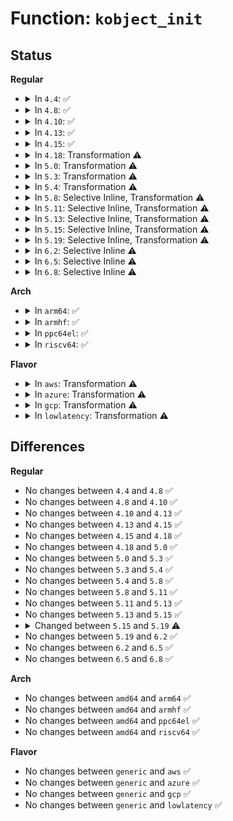 # Function: <code>kobject_init</code>

## Status
<b>Regular</b>
<ul>
<li>
<details>
<summary>In <code>4.4</code>: ✅</summary>

```c
void kobject_init(struct kobject *kobj, struct kobj_type *ktype);
```

**Collision:** Unique Global

**Inline:** No

**Transformation:** False

**Instances:**

```
In lib/kobject.c (ffffffff813eb600)
Location: lib/kobject.c:325
Inline: False
Direct callers:
  - kernel/padata.c:padata_alloc
  - fs/char_dev.c:cdev_init
  - fs/char_dev.c:cdev_alloc
  - block/elevator.c:elevator_alloc
  - block/blk-core.c:blk_alloc_queue_node
  - block/blk-mq-sysfs.c:blk_mq_register_disk
  - block/blk-mq-sysfs.c:blk_mq_register_disk
  - block/blk-mq-sysfs.c:blk_mq_register_disk
  - lib/kobject.c:kobject_create
  - lib/kobject.c:kobject_init_and_add
  - drivers/base/core.c:device_initialize
  - drivers/md/md.c:md_import_device
  - drivers/firmware/efi/runtime-map.c:efi_runtime_map_init
```
**Symbols:**

```
ffffffff813eb600-ffffffff813eb682: kobject_init (STB_GLOBAL)
```
</details>
</li>
<li>
<details>
<summary>In <code>4.8</code>: ✅</summary>

```c
void kobject_init(struct kobject *kobj, struct kobj_type *ktype);
```

**Collision:** Unique Global

**Inline:** No

**Transformation:** False

**Instances:**

```
In lib/kobject.c (ffffffff81431960)
Location: lib/kobject.c:325
Inline: False
Direct callers:
  - kernel/padata.c:padata_alloc
  - fs/char_dev.c:cdev_init
  - fs/char_dev.c:cdev_alloc
  - block/elevator.c:elevator_alloc
  - block/blk-core.c:blk_alloc_queue_node
  - block/blk-mq-sysfs.c:blk_mq_register_disk
  - block/blk-mq-sysfs.c:blk_mq_register_disk
  - block/blk-mq-sysfs.c:blk_mq_hctx_kobj_init
  - lib/kobject.c:kobject_create
  - lib/kobject.c:kobject_init_and_add
  - drivers/base/core.c:device_initialize
  - drivers/md/md.c:md_import_device
  - drivers/firmware/efi/runtime-map.c:efi_runtime_map_init
```
**Symbols:**

```
ffffffff81431960-ffffffff814319e2: kobject_init (STB_GLOBAL)
```
</details>
</li>
<li>
<details>
<summary>In <code>4.10</code>: ✅</summary>

```c
void kobject_init(struct kobject *kobj, struct kobj_type *ktype);
```

**Collision:** Unique Global

**Inline:** No

**Transformation:** False

**Instances:**

```
In lib/kobject.c (ffffffff8144dbd0)
Location: lib/kobject.c:325
Inline: False
Direct callers:
  - kernel/irq/irqdesc.c:alloc_desc
  - kernel/padata.c:padata_alloc
  - fs/char_dev.c:cdev_init
  - fs/char_dev.c:cdev_alloc
  - block/elevator.c:elevator_alloc
  - block/blk-core.c:blk_alloc_queue_node
  - block/blk-mq-sysfs.c:blk_mq_register_dev
  - block/blk-mq-sysfs.c:blk_mq_register_dev
  - block/blk-mq-sysfs.c:blk_mq_hctx_kobj_init
  - lib/kobject.c:kobject_create
  - lib/kobject.c:kobject_init_and_add
  - drivers/base/core.c:device_initialize
  - drivers/md/md.c:md_import_device
  - drivers/firmware/efi/runtime-map.c:efi_runtime_map_init
```
**Symbols:**

```
ffffffff8144dbd0-ffffffff8144dc52: kobject_init (STB_GLOBAL)
```
</details>
</li>
<li>
<details>
<summary>In <code>4.13</code>: ✅</summary>

```c
void kobject_init(struct kobject *kobj, struct kobj_type *ktype);
```

**Collision:** Unique Global

**Inline:** No

**Transformation:** False

**Instances:**

```
In lib/kobject.c (ffffffff818eded0)
Location: lib/kobject.c:325
Inline: False
Direct callers:
  - kernel/irq/irqdesc.c:alloc_desc
  - kernel/padata.c:padata_alloc_possible
  - mm/slub.c:sysfs_slab_add
  - fs/char_dev.c:cdev_init
  - fs/char_dev.c:cdev_alloc
  - block/elevator.c:elevator_alloc
  - block/blk-core.c:blk_alloc_queue_node
  - block/blk-mq-sysfs.c:blk_mq_sysfs_init
  - block/blk-mq-sysfs.c:blk_mq_sysfs_init
  - block/blk-mq-sysfs.c:blk_mq_hctx_kobj_init
  - drivers/base/core.c:device_initialize
  - drivers/md/md.c:md_import_device
  - drivers/firmware/efi/runtime-map.c:efi_runtime_map_init
  - lib/kobject.c:kobject_create
  - lib/kobject.c:kobject_init_and_add
```
**Symbols:**

```
ffffffff818eded0-ffffffff818edf52: kobject_init (STB_GLOBAL)
```
</details>
</li>
<li>
<details>
<summary>In <code>4.15</code>: ✅</summary>

```c
void kobject_init(struct kobject *kobj, struct kobj_type *ktype);
```

**Collision:** Unique Global

**Inline:** No

**Transformation:** False

**Instances:**

```
In lib/kobject.c (ffffffff819740b0)
Location: lib/kobject.c:325
Inline: False
Direct callers:
  - kernel/irq/irqdesc.c:alloc_desc
  - kernel/padata.c:padata_alloc_possible
  - mm/slub.c:sysfs_slab_add
  - fs/char_dev.c:cdev_init
  - fs/char_dev.c:cdev_alloc
  - block/elevator.c:elevator_alloc
  - block/blk-core.c:blk_alloc_queue_node
  - block/blk-mq-sysfs.c:blk_mq_sysfs_init
  - block/blk-mq-sysfs.c:blk_mq_sysfs_init
  - block/blk-mq-sysfs.c:blk_mq_hctx_kobj_init
  - drivers/base/core.c:device_initialize
  - drivers/md/md.c:md_import_device
  - drivers/firmware/efi/runtime-map.c:efi_runtime_map_init
  - lib/kobject.c:kobject_create
  - lib/kobject.c:kobject_init_and_add
```
**Symbols:**

```
ffffffff819740b0-ffffffff81974132: kobject_init (STB_GLOBAL)
```
</details>
</li>
<li>
<details>
<summary>In <code>4.18</code>: Transformation ⚠️</summary>

```c
void kobject_init(struct kobject *kobj, struct kobj_type *ktype);
```

**Collision:** Unique Global

**Inline:** No

**Transformation:** True

**Instances:**

```
In lib/kobject.c (0)
Location: lib/kobject.c:341
Inline: False
Direct callers:
  - kernel/irq/irqdesc.c:alloc_desc
  - kernel/padata.c:padata_alloc_possible
  - mm/slub.c:sysfs_slab_add
  - fs/char_dev.c:cdev_init
  - fs/char_dev.c:cdev_alloc
  - block/elevator.c:elevator_alloc
  - block/blk-core.c:blk_alloc_queue_node
  - block/blk-mq-sysfs.c:blk_mq_sysfs_init
  - block/blk-mq-sysfs.c:blk_mq_sysfs_init
  - block/blk-mq-sysfs.c:blk_mq_hctx_kobj_init
  - drivers/base/core.c:device_initialize
  - drivers/md/md.c:md_import_device
  - drivers/md/md.c:mddev_init
  - drivers/firmware/efi/runtime-map.c:efi_runtime_map_init
  - lib/kobject.c:kobject_create
  - lib/kobject.c:kobject_init_and_add
```
**Symbols:**

```
ffffffff819d1776-ffffffff819d17b8: kobject_init.cold.12 (STB_LOCAL)
ffffffff819d0600-ffffffff819d0652: kobject_init (STB_GLOBAL)
```
</details>
</li>
<li>
<details>
<summary>In <code>5.0</code>: Transformation ⚠️</summary>

```c
void kobject_init(struct kobject *kobj, struct kobj_type *ktype);
```

**Collision:** Unique Global

**Inline:** No

**Transformation:** True

**Instances:**

```
In lib/kobject.c (0)
Location: lib/kobject.c:341
Inline: False
Direct callers:
  - kernel/irq/irqdesc.c:alloc_desc
  - kernel/padata.c:padata_alloc_possible
  - mm/slub.c:sysfs_slab_add
  - fs/char_dev.c:cdev_init
  - fs/char_dev.c:cdev_alloc
  - block/elevator.c:elevator_alloc
  - block/blk-core.c:blk_alloc_queue_node
  - block/blk-mq-sysfs.c:blk_mq_sysfs_init
  - block/blk-mq-sysfs.c:blk_mq_sysfs_init
  - block/blk-mq-sysfs.c:blk_mq_hctx_kobj_init
  - drivers/base/core.c:device_initialize
  - drivers/md/md.c:md_import_device
  - drivers/md/md.c:mddev_init
  - drivers/firmware/efi/runtime-map.c:efi_runtime_map_init
  - lib/kobject.c:kobject_create
  - lib/kobject.c:kobject_init_and_add
```
**Symbols:**

```
ffffffff81a0acd6-ffffffff81a0ad18: kobject_init.cold.12 (STB_LOCAL)
ffffffff81a09b60-ffffffff81a09bb2: kobject_init (STB_GLOBAL)
```
</details>
</li>
<li>
<details>
<summary>In <code>5.3</code>: Transformation ⚠️</summary>

```c
void kobject_init(struct kobject *kobj, struct kobj_type *ktype);
```

**Collision:** Unique Global

**Inline:** No

**Transformation:** True

**Instances:**

```
In lib/kobject.c (0)
Location: lib/kobject.c:349
Inline: False
Direct callers:
  - kernel/irq/irqdesc.c:alloc_desc
  - mm/slub.c:sysfs_slab_add
  - fs/char_dev.c:cdev_init
  - fs/char_dev.c:cdev_alloc
  - block/elevator.c:elevator_alloc
  - block/blk-core.c:blk_alloc_queue_node
  - block/blk-mq-sysfs.c:blk_mq_sysfs_init
  - block/blk-mq-sysfs.c:blk_mq_sysfs_init
  - block/blk-mq-sysfs.c:blk_mq_hctx_kobj_init
  - drivers/base/core.c:device_initialize
  - drivers/md/md.c:md_import_device
  - drivers/md/md.c:mddev_init
  - drivers/firmware/efi/runtime-map.c:efi_runtime_map_init
  - lib/kobject.c:kobject_create
  - lib/kobject.c:kobject_init_and_add
```
**Symbols:**

```
ffffffff81a7a6a7-ffffffff81a7a6e9: kobject_init.cold (STB_LOCAL)
ffffffff81a793f0-ffffffff81a7944c: kobject_init (STB_GLOBAL)
```
</details>
</li>
<li>
<details>
<summary>In <code>5.4</code>: Transformation ⚠️</summary>

```c
void kobject_init(struct kobject *kobj, struct kobj_type *ktype);
```

**Collision:** Unique Global

**Inline:** No

**Transformation:** True

**Instances:**

```
In lib/kobject.c (0)
Location: lib/kobject.c:349
Inline: False
Direct callers:
  - kernel/irq/irqdesc.c:alloc_desc
  - mm/slub.c:sysfs_slab_add
  - fs/char_dev.c:cdev_init
  - fs/char_dev.c:cdev_alloc
  - block/elevator.c:elevator_alloc
  - block/blk-core.c:blk_alloc_queue_node
  - block/blk-mq-sysfs.c:blk_mq_sysfs_init
  - block/blk-mq-sysfs.c:blk_mq_sysfs_init
  - block/blk-mq-sysfs.c:blk_mq_hctx_kobj_init
  - drivers/base/core.c:device_initialize
  - drivers/md/md.c:md_import_device
  - drivers/md/md.c:mddev_init
  - drivers/firmware/efi/runtime-map.c:efi_runtime_map_init
  - lib/kobject.c:kobject_create
  - lib/kobject.c:kobject_init_and_add
```
**Symbols:**

```
ffffffff81ab1a07-ffffffff81ab1a49: kobject_init.cold (STB_LOCAL)
ffffffff81ab0750-ffffffff81ab07ac: kobject_init (STB_GLOBAL)
```
</details>
</li>
<li>
<details>
<summary>In <code>5.8</code>: Selective Inline, Transformation ⚠️</summary>

```c
void kobject_init(struct kobject *kobj, struct kobj_type *ktype);
```

**Collision:** Unique Global

**Inline:** Selective

**Transformation:** True

**Instances:**

```
In lib/kobject.c (ffffffff815eb93e)
Location: lib/kobject.c:349
Inline: True
Inline callers:
  - lib/kobject.c:kobject_create_and_add
Direct callers:
  - kernel/irq/irqdesc.c:alloc_desc
  - kernel/livepatch/core.c:klp_enable_patch
  - kernel/livepatch/core.c:klp_enable_patch
  - kernel/livepatch/core.c:klp_enable_patch
  - kernel/livepatch/core.c:klp_add_object_nops
  - kernel/livepatch/core.c:klp_add_object_nops
  - mm/slub.c:sysfs_slab_add
  - fs/char_dev.c:cdev_init
  - fs/char_dev.c:cdev_alloc
  - block/elevator.c:elevator_alloc
  - block/blk-core.c:__blk_alloc_queue
  - block/blk-mq-sysfs.c:blk_mq_sysfs_init
  - block/blk-mq-sysfs.c:blk_mq_sysfs_init
  - block/blk-mq-sysfs.c:blk_mq_hctx_kobj_init
  - lib/kobject.c:kobject_init_and_add
  - drivers/base/core.c:get_device_parent
  - drivers/base/core.c:device_initialize
  - drivers/md/md.c:md_import_device
  - drivers/md/md.c:mddev_init
  - drivers/firmware/memmap.c:firmware_map_add_entry
  - drivers/firmware/efi/runtime-map.c:add_sysfs_runtime_map_entry
```
**Symbols:**

```
ffffffff815ebd0a-ffffffff815ebd4c: kobject_init.cold (STB_LOCAL)
ffffffff815ea950-ffffffff815ea9ac: kobject_init (STB_GLOBAL)
```
</details>
</li>
<li>
<details>
<summary>In <code>5.11</code>: Selective Inline, Transformation ⚠️</summary>

```c
void kobject_init(struct kobject *kobj, struct kobj_type *ktype);
```

**Collision:** Unique Global

**Inline:** Selective

**Transformation:** True

**Instances:**

```
In lib/kobject.c (ffffffff8161025e)
Location: lib/kobject.c:349
Inline: True
Inline callers:
  - lib/kobject.c:kobject_create_and_add
Direct callers:
  - kernel/irq/irqdesc.c:alloc_desc
  - kernel/livepatch/core.c:klp_enable_patch
  - kernel/livepatch/core.c:klp_enable_patch
  - kernel/livepatch/core.c:klp_enable_patch
  - kernel/livepatch/core.c:klp_add_object_nops
  - kernel/livepatch/core.c:klp_add_object_nops
  - kernel/padata.c:padata_alloc
  - mm/slub.c:sysfs_slab_add
  - fs/char_dev.c:cdev_init
  - fs/char_dev.c:cdev_alloc
  - block/elevator.c:elevator_alloc
  - block/blk-core.c:blk_alloc_queue
  - block/blk-mq-sysfs.c:blk_mq_sysfs_init
  - block/blk-mq-sysfs.c:blk_mq_sysfs_init
  - block/blk-mq-sysfs.c:blk_mq_hctx_kobj_init
  - lib/kobject.c:kobject_init_and_add
  - drivers/base/core.c:get_device_parent
  - drivers/base/core.c:device_initialize
  - drivers/md/md.c:md_import_device
  - drivers/md/md.c:mddev_init
  - drivers/firmware/memmap.c:firmware_map_add_entry
  - drivers/firmware/efi/runtime-map.c:add_sysfs_runtime_map_entry
```
**Symbols:**

```
ffffffff81bf4a91-ffffffff81bf4ad3: kobject_init.cold (STB_LOCAL)
ffffffff8160f270-ffffffff8160f2cc: kobject_init (STB_GLOBAL)
```
</details>
</li>
<li>
<details>
<summary>In <code>5.13</code>: Selective Inline, Transformation ⚠️</summary>

```c
void kobject_init(struct kobject *kobj, struct kobj_type *ktype);
```

**Collision:** Unique Global

**Inline:** Selective

**Transformation:** True

**Instances:**

```
In lib/kobject.c (ffffffff815f399e)
Location: lib/kobject.c:349
Inline: True
Inline callers:
  - lib/kobject.c:kobject_create_and_add
Direct callers:
  - kernel/irq/irqdesc.c:alloc_desc
  - kernel/livepatch/core.c:klp_enable_patch
  - kernel/livepatch/core.c:klp_enable_patch
  - kernel/livepatch/core.c:klp_enable_patch
  - kernel/livepatch/core.c:klp_add_nops
  - kernel/livepatch/core.c:klp_add_nops
  - kernel/padata.c:padata_alloc
  - mm/slub.c:sysfs_slab_add
  - fs/char_dev.c:cdev_init
  - fs/char_dev.c:cdev_alloc
  - block/elevator.c:elevator_alloc
  - block/blk-core.c:blk_alloc_queue
  - block/blk-mq-sysfs.c:blk_mq_sysfs_init
  - block/blk-mq-sysfs.c:blk_mq_sysfs_init
  - block/blk-mq-sysfs.c:blk_mq_hctx_kobj_init
  - lib/kobject.c:kobject_init_and_add
  - drivers/base/core.c:get_device_parent
  - drivers/base/core.c:device_initialize
  - drivers/md/md.c:md_import_device
  - drivers/md/md.c:mddev_init
  - drivers/firmware/memmap.c:firmware_map_add_entry
  - drivers/firmware/efi/runtime-map.c:efi_runtime_map_init
```
**Symbols:**

```
ffffffff81be699a-ffffffff81be69dc: kobject_init.cold (STB_LOCAL)
ffffffff815f29b0-ffffffff815f2a0c: kobject_init (STB_GLOBAL)
```
</details>
</li>
<li>
<details>
<summary>In <code>5.15</code>: Selective Inline, Transformation ⚠️</summary>

```c
void kobject_init(struct kobject *kobj, struct kobj_type *ktype);
```

**Collision:** Unique Global

**Inline:** Selective

**Transformation:** True

**Instances:**

```
In lib/kobject.c (ffffffff81660b6e)
Location: lib/kobject.c:349
Inline: True
Inline callers:
  - lib/kobject.c:kobject_create_and_add
Direct callers:
  - kernel/irq/irqdesc.c:alloc_desc
  - kernel/livepatch/core.c:klp_enable_patch
  - kernel/livepatch/core.c:klp_enable_patch
  - kernel/livepatch/core.c:klp_enable_patch
  - kernel/livepatch/core.c:klp_add_nops
  - kernel/livepatch/core.c:klp_add_nops
  - kernel/padata.c:padata_alloc
  - mm/slub.c:sysfs_slab_add
  - fs/char_dev.c:cdev_init
  - fs/char_dev.c:cdev_alloc
  - block/elevator.c:elevator_alloc
  - block/blk-core.c:blk_alloc_queue
  - block/blk-mq-sysfs.c:blk_mq_sysfs_init
  - block/blk-mq-sysfs.c:blk_mq_sysfs_init
  - block/blk-mq-sysfs.c:blk_mq_hctx_kobj_init
  - lib/kobject.c:kobject_init_and_add
  - drivers/base/core.c:get_device_parent
  - drivers/base/core.c:device_initialize
  - drivers/md/md.c:md_import_device
  - drivers/md/md.c:mddev_init
  - drivers/firmware/memmap.c:firmware_map_add_entry
  - drivers/firmware/efi/runtime-map.c:efi_runtime_map_init
```
**Symbols:**

```
ffffffff81cdf287-ffffffff81cdf2c9: kobject_init.cold (STB_LOCAL)
ffffffff8165fb90-ffffffff8165fbec: kobject_init (STB_GLOBAL)
```
</details>
</li>
<li>
<details>
<summary>In <code>5.19</code>: Selective Inline, Transformation ⚠️</summary>

```c
void kobject_init(struct kobject *kobj, const struct kobj_type *ktype);
```

**Collision:** Unique Global

**Inline:** Selective

**Transformation:** True

**Instances:**

```
In lib/kobject.c (ffffffff8177a6e1)
Location: lib/kobject.c:317
Inline: True
Inline callers:
  - lib/kobject.c:kobject_create_and_add
Direct callers:
  - kernel/irq/irqdesc.c:alloc_desc
  - kernel/livepatch/core.c:klp_enable_patch
  - kernel/livepatch/core.c:klp_enable_patch
  - kernel/livepatch/core.c:klp_enable_patch
  - kernel/livepatch/core.c:klp_add_nops
  - kernel/livepatch/core.c:klp_add_nops
  - kernel/padata.c:padata_alloc
  - mm/slub.c:sysfs_slab_add
  - fs/char_dev.c:cdev_init
  - fs/char_dev.c:cdev_alloc
  - block/elevator.c:elevator_alloc
  - block/blk-core.c:blk_alloc_queue
  - block/blk-mq-sysfs.c:blk_mq_sysfs_init
  - block/blk-mq-sysfs.c:blk_mq_sysfs_init
  - block/blk-mq-sysfs.c:blk_mq_hctx_kobj_init
  - lib/kobject.c:kobject_init_and_add
  - drivers/base/core.c:get_device_parent
  - drivers/base/core.c:device_initialize
  - drivers/md/md.c:md_import_device
  - drivers/md/md.c:mddev_init
  - drivers/firmware/memmap.c:firmware_map_add_entry
  - drivers/firmware/efi/runtime-map.c:add_sysfs_runtime_map_entry
```
**Symbols:**

```
ffffffff81ea5a5c-ffffffff81ea5a9e: kobject_init.cold (STB_LOCAL)
ffffffff81779690-ffffffff817796ee: kobject_init (STB_GLOBAL)
```
</details>
</li>
<li>
<details>
<summary>In <code>6.2</code>: Selective Inline ⚠️</summary>

```c
void kobject_init(struct kobject *kobj, const struct kobj_type *ktype);
```

**Collision:** Unique Global

**Inline:** Selective

**Transformation:** False

**Instances:**

```
In lib/kobject.c (ffffffff820226a0)
Location: lib/kobject.c:325
Inline: True
Direct callers:
  - arch/x86/platform/efi/runtime-map.c:add_sysfs_runtime_map_entry
  - kernel/irq/irqdesc.c:alloc_desc
  - kernel/livepatch/core.c:klp_enable_patch
  - kernel/livepatch/core.c:klp_enable_patch
  - kernel/livepatch/core.c:klp_enable_patch
  - kernel/livepatch/core.c:klp_add_nops
  - kernel/livepatch/core.c:klp_add_nops
  - kernel/padata.c:padata_alloc
  - fs/char_dev.c:cdev_init
  - fs/char_dev.c:cdev_alloc
  - block/elevator.c:elevator_alloc
  - block/blk-sysfs.c:blk_register_queue
  - block/blk-mq-sysfs.c:blk_mq_sysfs_init
  - block/blk-mq-sysfs.c:blk_mq_sysfs_init
  - block/blk-mq-sysfs.c:blk_mq_hctx_kobj_init
  - drivers/base/core.c:get_device_parent
  - drivers/base/core.c:device_initialize
  - drivers/md/md.c:md_alloc
  - drivers/md/md.c:md_import_device
  - drivers/firmware/memmap.c:firmware_map_add_early
  - drivers/firmware/memmap.c:firmware_map_add_hotplug
  - lib/kobject.c:kobject_create_and_add
  - lib/kobject.c:kobject_init_and_add
```
**Symbols:**

```
ffffffff820226a0-ffffffff8202273d: kobject_init (STB_GLOBAL)
```
</details>
</li>
<li>
<details>
<summary>In <code>6.5</code>: Selective Inline ⚠️</summary>

```c
void kobject_init(struct kobject *kobj, const struct kobj_type *ktype);
```

**Collision:** Unique Global

**Inline:** Selective

**Transformation:** False

**Instances:**

```
In lib/kobject.c (ffffffff820a2700)
Location: lib/kobject.c:326
Inline: True
Direct callers:
  - arch/x86/platform/efi/runtime-map.c:add_sysfs_runtime_map_entry
  - kernel/irq/irqdesc.c:alloc_desc
  - kernel/livepatch/core.c:klp_enable_patch
  - kernel/livepatch/core.c:klp_enable_patch
  - kernel/livepatch/core.c:klp_enable_patch
  - kernel/livepatch/core.c:klp_add_nops
  - kernel/livepatch/core.c:klp_add_nops
  - kernel/padata.c:padata_alloc
  - fs/char_dev.c:cdev_init
  - fs/char_dev.c:cdev_alloc
  - block/elevator.c:elevator_alloc
  - block/blk-sysfs.c:blk_register_queue
  - block/blk-mq-sysfs.c:blk_mq_sysfs_init
  - block/blk-mq-sysfs.c:blk_mq_sysfs_init
  - block/blk-mq-sysfs.c:blk_mq_hctx_kobj_init
  - drivers/base/core.c:get_device_parent
  - drivers/base/core.c:device_initialize
  - drivers/md/md.c:md_alloc
  - drivers/md/md.c:md_import_device
  - drivers/firmware/memmap.c:firmware_map_add_early
  - drivers/firmware/memmap.c:firmware_map_add_hotplug
  - lib/kobject.c:kobject_create_and_add
  - lib/kobject.c:kobject_init_and_add
```
**Symbols:**

```
ffffffff820a2700-ffffffff820a27af: kobject_init (STB_GLOBAL)
```
</details>
</li>
<li>
<details>
<summary>In <code>6.8</code>: Selective Inline ⚠️</summary>

```c
void kobject_init(struct kobject *kobj, const struct kobj_type *ktype);
```

**Collision:** Unique Global

**Inline:** Selective

**Transformation:** False

**Instances:**

```
In lib/kobject.c (ffffffff8217a780)
Location: lib/kobject.c:333
Inline: True
Direct callers:
  - arch/x86/platform/efi/runtime-map.c:add_sysfs_runtime_map_entry
  - kernel/irq/irqdesc.c:alloc_desc
  - kernel/livepatch/core.c:klp_enable_patch
  - kernel/livepatch/core.c:klp_enable_patch
  - kernel/livepatch/core.c:klp_enable_patch
  - kernel/livepatch/core.c:klp_add_nops
  - kernel/livepatch/core.c:klp_add_nops
  - kernel/padata.c:padata_alloc
  - fs/char_dev.c:cdev_init
  - fs/char_dev.c:cdev_alloc
  - block/elevator.c:elevator_alloc
  - block/blk-sysfs.c:blk_register_queue
  - block/blk-mq-sysfs.c:blk_mq_sysfs_init
  - block/blk-mq-sysfs.c:blk_mq_sysfs_init
  - block/blk-mq-sysfs.c:blk_mq_hctx_kobj_init
  - drivers/base/core.c:get_device_parent
  - drivers/base/core.c:device_initialize
  - drivers/md/md.c:md_alloc
  - drivers/md/md.c:md_import_device
  - drivers/firmware/memmap.c:firmware_map_add_early
  - drivers/firmware/memmap.c:firmware_map_add_hotplug
  - lib/kobject.c:kobject_create_and_add
  - lib/kobject.c:kobject_init_and_add
```
**Symbols:**

```
ffffffff8217a780-ffffffff8217a82f: kobject_init (STB_GLOBAL)
```
</details>
</li>
</ul>
<b>Arch</b>
<ul>
<li>
<details>
<summary>In <code>arm64</code>: ✅</summary>

```c
void kobject_init(struct kobject *kobj, struct kobj_type *ktype);
```

**Collision:** Unique Global

**Inline:** No

**Transformation:** False

**Instances:**

```
In lib/kobject.c (ffff800010d8a4b8)
Location: lib/kobject.c:349
Inline: False
Direct callers:
  - arch/arm64/kernel/cpuinfo.c:cpuinfo_regs_init
  - kernel/irq/irqdesc.c:alloc_desc
  - mm/slub.c:sysfs_slab_add
  - fs/char_dev.c:cdev_init
  - fs/char_dev.c:cdev_alloc
  - block/elevator.c:elevator_alloc
  - block/blk-core.c:blk_alloc_queue_node
  - block/blk-mq-sysfs.c:blk_mq_sysfs_init
  - block/blk-mq-sysfs.c:blk_mq_sysfs_init
  - block/blk-mq-sysfs.c:blk_mq_hctx_kobj_init
  - drivers/base/core.c:device_initialize
  - drivers/md/md.c:md_import_device
  - drivers/md/md.c:mddev_init
  - drivers/of/dynamic.c:__of_node_dup
  - drivers/of/fdt.c:unflatten_dt_nodes
  - lib/kobject.c:kobject_create
  - lib/kobject.c:kobject_init_and_add
```
**Symbols:**

```
ffff800010d8a4b8-ffff800010d8a554: kobject_init (STB_GLOBAL)
```
</details>
</li>
<li>
<details>
<summary>In <code>armhf</code>: ✅</summary>

```c
void kobject_init(struct kobject *kobj, struct kobj_type *ktype);
```

**Collision:** Unique Global

**Inline:** No

**Transformation:** False

**Instances:**

```
In lib/kobject.c (c0e84e1c)
Location: lib/kobject.c:349
Inline: False
Direct callers:
  - kernel/irq/irqdesc.c:alloc_desc
  - mm/slub.c:sysfs_slab_add
  - fs/char_dev.c:cdev_init
  - fs/char_dev.c:cdev_alloc
  - block/elevator.c:elevator_alloc
  - block/blk-core.c:blk_alloc_queue_node
  - block/blk-mq-sysfs.c:blk_mq_sysfs_init
  - block/blk-mq-sysfs.c:blk_mq_sysfs_init
  - block/blk-mq-sysfs.c:blk_mq_hctx_kobj_init
  - drivers/base/core.c:get_device_parent
  - drivers/base/core.c:device_initialize
  - drivers/md/md.c:md_import_device
  - drivers/md/md.c:mddev_init
  - drivers/of/dynamic.c:__of_node_dup
  - drivers/of/fdt.c:unflatten_dt_nodes
  - lib/kobject.c:kobject_create
  - lib/kobject.c:kobject_init_and_add
```
**Symbols:**

```
c0e84e1c-c0e84eb8: kobject_init (STB_GLOBAL)
```
</details>
</li>
<li>
<details>
<summary>In <code>ppc64el</code>: ✅</summary>

```c
void kobject_init(struct kobject *kobj, struct kobj_type *ktype);
```

**Collision:** Unique Global

**Inline:** No

**Transformation:** False

**Instances:**

```
In lib/kobject.c (c000000000ecb5a0)
Location: lib/kobject.c:349
Inline: False
Direct callers:
  - arch/powerpc/kernel/secvar-sysfs.c:secvar_sysfs_init
  - arch/powerpc/platforms/powernv/opal-elog.c:elog_event
  - arch/powerpc/platforms/powernv/opal-dump.c:process_dump
  - arch/powerpc/platforms/pseries/reconfig.c:ofdt_write
  - arch/powerpc/platforms/pseries/dlpar.c:dlpar_parse_cc_node
  - kernel/irq/irqdesc.c:alloc_desc
  - mm/slub.c:sysfs_slab_add
  - fs/char_dev.c:cdev_init
  - fs/char_dev.c:cdev_alloc
  - block/elevator.c:elevator_alloc
  - block/blk-core.c:blk_alloc_queue_node
  - block/blk-mq-sysfs.c:blk_mq_sysfs_init
  - block/blk-mq-sysfs.c:blk_mq_sysfs_init
  - block/blk-mq-sysfs.c:blk_mq_hctx_kobj_init
  - drivers/base/core.c:get_device_parent
  - drivers/base/core.c:device_initialize
  - drivers/md/md.c:md_import_device
  - drivers/md/md.c:mddev_init
  - drivers/of/dynamic.c:__of_node_dup
  - drivers/of/fdt.c:unflatten_dt_nodes
  - lib/kobject.c:kobject_create
  - lib/kobject.c:kobject_init_and_add
```
**Symbols:**

```
c000000000ecb5a0-c000000000ecb68c: kobject_init (STB_GLOBAL)
```
</details>
</li>
<li>
<details>
<summary>In <code>riscv64</code>: ✅</summary>

```c
void kobject_init(struct kobject *kobj, struct kobj_type *ktype);
```

**Collision:** Unique Global

**Inline:** No

**Transformation:** False

**Instances:**

```
In lib/kobject.c (ffffffe0008b3b1c)
Location: lib/kobject.c:349
Inline: False
Direct callers:
  - kernel/padata.c:padata_alloc_possible
  - mm/slub.c:sysfs_slab_add
  - fs/char_dev.c:cdev_init
  - fs/char_dev.c:cdev_alloc
  - block/elevator.c:elevator_alloc
  - block/blk-core.c:blk_alloc_queue_node
  - block/blk-mq-sysfs.c:blk_mq_sysfs_init
  - block/blk-mq-sysfs.c:blk_mq_sysfs_init
  - block/blk-mq-sysfs.c:blk_mq_hctx_kobj_init
  - drivers/base/core.c:get_device_parent
  - drivers/base/core.c:device_initialize
  - drivers/md/md.c:md_import_device
  - drivers/md/md.c:mddev_init
  - drivers/of/dynamic.c:__of_node_dup
  - drivers/of/fdt.c:unflatten_dt_nodes
  - lib/kobject.c:kobject_create
  - lib/kobject.c:kobject_init_and_add
```
**Symbols:**

```
ffffffe0008b3b1c-ffffffe0008b3bac: kobject_init (STB_GLOBAL)
```
</details>
</li>
</ul>
<b>Flavor</b>
<ul>
<li>
<details>
<summary>In <code>aws</code>: Transformation ⚠️</summary>

```c
void kobject_init(struct kobject *kobj, struct kobj_type *ktype);
```

**Collision:** Unique Global

**Inline:** No

**Transformation:** True

**Instances:**

```
In lib/kobject.c (0)
Location: lib/kobject.c:349
Inline: False
Direct callers:
  - kernel/irq/irqdesc.c:alloc_desc
  - mm/slub.c:sysfs_slab_add
  - fs/char_dev.c:cdev_init
  - fs/char_dev.c:cdev_alloc
  - block/elevator.c:elevator_alloc
  - block/blk-core.c:blk_alloc_queue_node
  - block/blk-mq-sysfs.c:blk_mq_sysfs_init
  - block/blk-mq-sysfs.c:blk_mq_sysfs_init
  - block/blk-mq-sysfs.c:blk_mq_hctx_kobj_init
  - drivers/base/core.c:device_initialize
  - drivers/md/md.c:md_import_device
  - drivers/md/md.c:mddev_init
  - drivers/firmware/efi/runtime-map.c:efi_runtime_map_init
  - lib/kobject.c:kobject_create
  - lib/kobject.c:kobject_init_and_add
```
**Symbols:**

```
ffffffff81a50857-ffffffff81a50899: kobject_init.cold (STB_LOCAL)
ffffffff81a4f5a0-ffffffff81a4f5fc: kobject_init (STB_GLOBAL)
```
</details>
</li>
<li>
<details>
<summary>In <code>azure</code>: Transformation ⚠️</summary>

```c
void kobject_init(struct kobject *kobj, struct kobj_type *ktype);
```

**Collision:** Unique Global

**Inline:** No

**Transformation:** True

**Instances:**

```
In lib/kobject.c (0)
Location: lib/kobject.c:349
Inline: False
Direct callers:
  - kernel/irq/irqdesc.c:alloc_desc
  - mm/slub.c:sysfs_slab_add
  - fs/char_dev.c:cdev_init
  - fs/char_dev.c:cdev_alloc
  - block/elevator.c:elevator_alloc
  - block/blk-core.c:blk_alloc_queue_node
  - block/blk-mq-sysfs.c:blk_mq_sysfs_init
  - block/blk-mq-sysfs.c:blk_mq_sysfs_init
  - block/blk-mq-sysfs.c:blk_mq_hctx_kobj_init
  - drivers/base/core.c:device_initialize
  - drivers/md/md.c:md_import_device
  - drivers/md/md.c:mddev_init
  - drivers/firmware/efi/runtime-map.c:efi_runtime_map_init
  - lib/kobject.c:kobject_create
  - lib/kobject.c:kobject_init_and_add
```
**Symbols:**

```
ffffffff81a0d957-ffffffff81a0d999: kobject_init.cold (STB_LOCAL)
ffffffff81a0c6a0-ffffffff81a0c6fc: kobject_init (STB_GLOBAL)
```
</details>
</li>
<li>
<details>
<summary>In <code>gcp</code>: Transformation ⚠️</summary>

```c
void kobject_init(struct kobject *kobj, struct kobj_type *ktype);
```

**Collision:** Unique Global

**Inline:** No

**Transformation:** True

**Instances:**

```
In lib/kobject.c (0)
Location: lib/kobject.c:349
Inline: False
Direct callers:
  - kernel/irq/irqdesc.c:alloc_desc
  - mm/slub.c:sysfs_slab_add
  - fs/char_dev.c:cdev_init
  - fs/char_dev.c:cdev_alloc
  - block/elevator.c:elevator_alloc
  - block/blk-core.c:blk_alloc_queue_node
  - block/blk-mq-sysfs.c:blk_mq_sysfs_init
  - block/blk-mq-sysfs.c:blk_mq_sysfs_init
  - block/blk-mq-sysfs.c:blk_mq_hctx_kobj_init
  - drivers/base/core.c:device_initialize
  - drivers/md/md.c:md_import_device
  - drivers/md/md.c:mddev_init
  - drivers/firmware/efi/runtime-map.c:efi_runtime_map_init
  - lib/kobject.c:kobject_create
  - lib/kobject.c:kobject_init_and_add
```
**Symbols:**

```
ffffffff81abcc47-ffffffff81abcc89: kobject_init.cold (STB_LOCAL)
ffffffff81abb990-ffffffff81abb9ec: kobject_init (STB_GLOBAL)
```
</details>
</li>
<li>
<details>
<summary>In <code>lowlatency</code>: Transformation ⚠️</summary>

```c
void kobject_init(struct kobject *kobj, struct kobj_type *ktype);
```

**Collision:** Unique Global

**Inline:** No

**Transformation:** True

**Instances:**

```
In lib/kobject.c (0)
Location: lib/kobject.c:349
Inline: False
Direct callers:
  - kernel/irq/irqdesc.c:alloc_desc
  - mm/slub.c:sysfs_slab_add
  - fs/char_dev.c:cdev_init
  - fs/char_dev.c:cdev_alloc
  - block/elevator.c:elevator_alloc
  - block/blk-core.c:blk_alloc_queue_node
  - block/blk-mq-sysfs.c:blk_mq_sysfs_init
  - block/blk-mq-sysfs.c:blk_mq_sysfs_init
  - block/blk-mq-sysfs.c:blk_mq_hctx_kobj_init
  - drivers/base/core.c:device_initialize
  - drivers/md/md.c:md_import_device
  - drivers/md/md.c:mddev_init
  - drivers/firmware/efi/runtime-map.c:efi_runtime_map_init
  - lib/kobject.c:kobject_create
  - lib/kobject.c:kobject_init_and_add
```
**Symbols:**

```
ffffffff81ac90ca-ffffffff81ac910c: kobject_init.cold (STB_LOCAL)
ffffffff81ac7eb0-ffffffff81ac7f0c: kobject_init (STB_GLOBAL)
```
</details>
</li>
</ul>

## Differences
<b>Regular</b>
<ul>
<li>
No changes between <code>4.4</code> and <code>4.8</code> ✅
</li>
<li>
No changes between <code>4.8</code> and <code>4.10</code> ✅
</li>
<li>
No changes between <code>4.10</code> and <code>4.13</code> ✅
</li>
<li>
No changes between <code>4.13</code> and <code>4.15</code> ✅
</li>
<li>
No changes between <code>4.15</code> and <code>4.18</code> ✅
</li>
<li>
No changes between <code>4.18</code> and <code>5.0</code> ✅
</li>
<li>
No changes between <code>5.0</code> and <code>5.3</code> ✅
</li>
<li>
No changes between <code>5.3</code> and <code>5.4</code> ✅
</li>
<li>
No changes between <code>5.4</code> and <code>5.8</code> ✅
</li>
<li>
No changes between <code>5.8</code> and <code>5.11</code> ✅
</li>
<li>
No changes between <code>5.11</code> and <code>5.13</code> ✅
</li>
<li>
No changes between <code>5.13</code> and <code>5.15</code> ✅
</li>
<li>
<details>
<summary>Changed between <code>5.15</code> and <code>5.19</code> ⚠️</summary>
<ul>
<li>
<b>Param type changed. </b>
<code>struct kobj_type *ktype</code> ➡️ <code>const struct kobj_type *ktype</code>
</li>
</ul>
</details>
</li>
<li>
No changes between <code>5.19</code> and <code>6.2</code> ✅
</li>
<li>
No changes between <code>6.2</code> and <code>6.5</code> ✅
</li>
<li>
No changes between <code>6.5</code> and <code>6.8</code> ✅
</li>
</ul>
<b>Arch</b>
<ul>
<li>
No changes between <code>amd64</code> and <code>arm64</code> ✅
</li>
<li>
No changes between <code>amd64</code> and <code>armhf</code> ✅
</li>
<li>
No changes between <code>amd64</code> and <code>ppc64el</code> ✅
</li>
<li>
No changes between <code>amd64</code> and <code>riscv64</code> ✅
</li>
</ul>
<b>Flavor</b>
<ul>
<li>
No changes between <code>generic</code> and <code>aws</code> ✅
</li>
<li>
No changes between <code>generic</code> and <code>azure</code> ✅
</li>
<li>
No changes between <code>generic</code> and <code>gcp</code> ✅
</li>
<li>
No changes between <code>generic</code> and <code>lowlatency</code> ✅
</li>
</ul>
